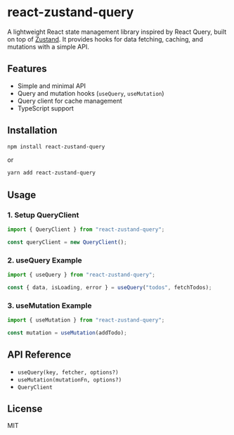 # react-zustand-query

A lightweight React state management library inspired by React Query, built on top of [Zustand](https://github.com/pmndrs/zustand). It provides hooks for data fetching, caching, and mutations with a simple API.

## Features

- Simple and minimal API
- Query and mutation hooks (`useQuery`, `useMutation`)
- Query client for cache management
- TypeScript support

## Installation

```bash
npm install react-zustand-query
```

or

```bash
yarn add react-zustand-query
```

## Usage

### 1. Setup QueryClient

```typescript
import { QueryClient } from "react-zustand-query";

const queryClient = new QueryClient();
```

### 2. useQuery Example

```typescript
import { useQuery } from "react-zustand-query";

const { data, isLoading, error } = useQuery("todos", fetchTodos);
```

### 3. useMutation Example

```typescript
import { useMutation } from "react-zustand-query";

const mutation = useMutation(addTodo);
```

## API Reference

- `useQuery(key, fetcher, options?)`
- `useMutation(mutationFn, options?)`
- `QueryClient`

## License

MIT
